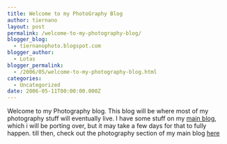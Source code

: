 ```yaml
---
title: Welcome to my PhotoGraphy Blog
author: tiernano
layout: post
permalink: /welcome-to-my-photography-blog/
blogger_blog:
  - tiernanophoto.blogspot.com
blogger_author:
  - Lotas
blogger_permalink:
  - /2006/05/welcome-to-my-photography-blog.html
categories:
  - Uncategorized
date: 2006-05-11T00:00:00.000Z
---
```

Welcome to my Photography blog. This blog will be where most of my photography stuff will eventually live. I have some stuff on my [main blog][1], which i will be porting over, but it may take a few days for that to fully happen. till then, check out the photography section of my main blog [here][2]  

 [1]: http://blog.lotas-smartman.net
 [2]: http://blog.lotas-smartman.net/archive/category/24.aspx